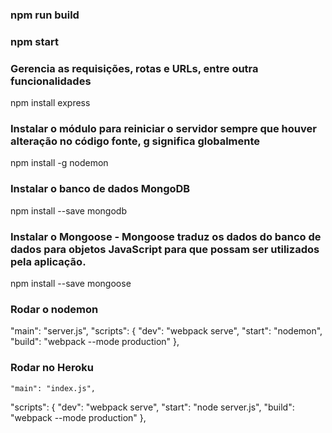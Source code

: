 ### npm run build

### npm start

### Gerencia as requisições, rotas e URLs, entre outra funcionalidades
npm install express

### Instalar o módulo para reiniciar o servidor sempre que houver alteração no código fonte, g significa globalmente
npm install -g nodemon

### Instalar o banco de dados MongoDB
npm install --save mongodb 

### Instalar o Mongoose - Mongoose traduz os dados do banco de dados para objetos JavaScript para que possam ser utilizados pela aplicação.
npm install --save mongoose

### Rodar o nodemon
  "main": "server.js",
  "scripts": {
    "dev": "webpack serve",
    "start": "nodemon",
    "build": "webpack --mode production"
  },

### Rodar no Heroku
    "main": "index.js",
  "scripts": {
    "dev": "webpack serve",
    "start": "node server.js",
    "build": "webpack --mode production"
  },